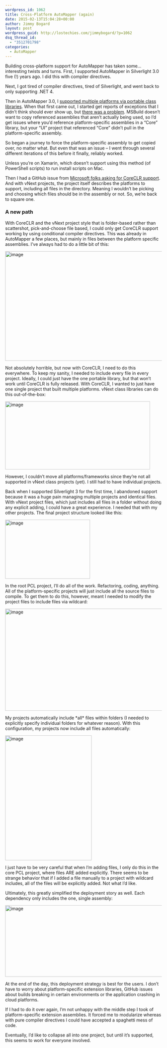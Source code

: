 ```yaml
---
wordpress_id: 1062
title: Cross-Platform AutoMapper (again)
date: 2015-02-13T15:04:28+00:00
author: Jimmy Bogard
layout: post
wordpress_guid: http://lostechies.com/jimmybogard/?p=1062
dsq_thread_id:
  - "3512701798"
categories:
  - AutoMapper
---
```

Building cross-platform support for AutoMapper has taken some…interesting twists and turns. First, I supported AutoMapper in Silverlight 3.0 five (!) years ago. I did this with compiler directives.

Next, I got tired of compiler directives, tired of Silverlight, and went back to only supporting .NET 4.

Then in AutoMapper 3.0, I [supported multiple platforms via portable class libraries](http://lostechies.com/jimmybogard/2013/08/25/automapper-3-0-released/). When that first came out, I started get reports of exceptions that I didn’t think should ever show up, but [there was a problem](http://lostechies.com/jimmybogard/2013/09/04/automapper-3-0-portable-class-libraries-and-platformnotsupportedexception/). MSBuild doesn’t want to copy referenced assemblies that aren’t actually being used, so I’d get issues where you’d reference platform-specific assemblies in a “Core” library, but your “UI” project that referenced “Core” didn’t pull in the platform-specific assembly.

So began a journey to force the platform-specific assembly to get copied over, no matter what. But even that was an issue – I went through several different iterations of this before it finally, reliably worked.

Unless you’re on Xamarin, which doesn’t support using this method (of PowerShell scripts) to run install scripts on Mac.

Then I had a GitHub issue from [Microsoft folks asking for CoreCLR support](https://github.com/AutoMapper/AutoMapper/issues/668). And with vNext projects, the project itself describes the platforms to support, including all files in the directory. Meaning I wouldn’t be picking and choosing which files should be in the assembly or not. So, we’re back to square one.

### A new path

With CoreCLR and the vNext project style that is folder-based rather than scattershot, pick-and-choose file based, I could only get CoreCLR support working by using conditional compiler directives. This was already in AutoMapper a few places, but mainly in files between the platform specific assemblies. I’ve always had to do a little bit of this:

[<img style="border-top: 0px;border-right: 0px;border-bottom: 0px;padding-top: 0px;padding-left: 0px;border-left: 0px;padding-right: 0px" border="0" alt="image" src="http://lostechies.com/jimmybogard/files/2015/02/image_thumb.png" width="663" height="351" />](http://lostechies.com/jimmybogard/files/2015/02/image.png)

Not absolutely horrible, but now with CoreCLR, I need to do this everywhere. To keep my sanity, I needed to include every file in every project. Ideally, I could just have the one portable library, but that won’t work until CoreCLR is fully released. With CoreCLR, I wanted to just have one single project that built multiple platforms. vNext class libraries can do this out-of-the-box:

[<img style="border-top: 0px;border-right: 0px;border-bottom: 0px;padding-top: 0px;padding-left: 0px;border-left: 0px;padding-right: 0px" border="0" alt="image" src="http://lostechies.com/jimmybogard/files/2015/02/image_thumb1.png" width="466" height="218" />](http://lostechies.com/jimmybogard/files/2015/02/image1.png)

However, I couldn’t move all platforms/frameworks since they’re not all supported in vNext class projects (yet). I still had to have individual projects.

Back when I supported Silverlight 3 for the first time, I abandoned support because it was a huge pain managing multiple projects and identical files. With vNext project files, which just includes all files in a folder without doing any explicit adding, I could have a great experience. I needed that with my other projects. The final project structure looked like this:

[<img style="border-top: 0px;border-right: 0px;border-bottom: 0px;padding-top: 0px;padding-left: 0px;border-left: 0px;padding-right: 0px" border="0" alt="image" src="http://lostechies.com/jimmybogard/files/2015/02/image_thumb2.png" width="273" height="189" />](http://lostechies.com/jimmybogard/files/2015/02/image2.png)

In the root PCL project, I’ll do all of the work. Refactoring, coding, anything. All of the platform-specific projects will just include all the source files to compile. To get them to do this, however, meant I needed to modify the project files to include files via wildcard:

[<img style="border-top: 0px;border-right: 0px;border-bottom: 0px;padding-top: 0px;padding-left: 0px;border-left: 0px;padding-right: 0px" border="0" alt="image" src="http://lostechies.com/jimmybogard/files/2015/02/image_thumb3.png" width="610" height="327" />](http://lostechies.com/jimmybogard/files/2015/02/image3.png)

My projects automatically include \*all\* files within folders (I needed to explicitly specify individual folders for whatever reason). With this configuration, my projects now include all files automatically:

[<img style="border-top: 0px;border-right: 0px;border-bottom: 0px;padding-top: 0px;padding-left: 0px;border-left: 0px;padding-right: 0px" border="0" alt="image" src="http://lostechies.com/jimmybogard/files/2015/02/image_thumb4.png" width="278" height="400" />](http://lostechies.com/jimmybogard/files/2015/02/image4.png)

I just have to be very careful that when I’m adding files, I only do this in the core PCL project, where files ARE added explicitly. There seems to be strange behavior that if I added a file manually to a project with wildcard includes, all of the files will be explicitly added. Not what I’d like.

Ultimately, this greatly simplified the deployment story as well. Each dependency only includes the one, single assembly:

[<img style="border-top: 0px;border-right: 0px;border-bottom: 0px;padding-top: 0px;padding-left: 0px;border-left: 0px;padding-right: 0px" border="0" alt="image" src="http://lostechies.com/jimmybogard/files/2015/02/image_thumb5.png" width="552" height="229" />](http://lostechies.com/jimmybogard/files/2015/02/image5.png)

At the end of the day, this deployment strategy is best for the users. I don’t have to worry about platform-specific extension libraries, GitHub issues about builds breaking in certain environments or the application crashing in cloud platforms.

If I had to do it over again, I’m not unhappy with the middle step I took of platform-specific extension assemblies. It forced me to modularize whereas with pure compiler directives I could have accepted a spaghetti mess of code.

Eventually, I’d like to collapse all into one project, but until it’s supported, this seems to work for everyone involved.